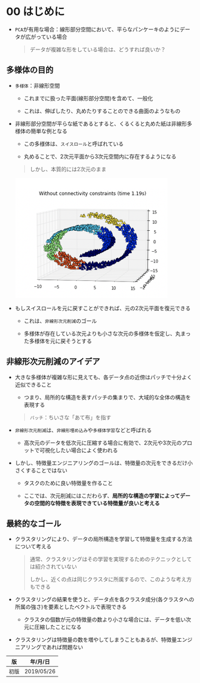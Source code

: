 00 はじめに
=========

* `PCA`が有用な場合：線形部分空間において、平らなパンケーキのようにデータが広がっている場合

  > データが複雑な形をしている場合は、どうすれば良いか？


## 多様体の目的

* `多様体`：非線形空間

  * これまでに扱った平面(線形部分空間)を含めて、一般化

  * これは、伸ばしたり、丸めたりすることのできる曲面のようなもの

* 非線形部分空間が平らな紙であるとすると、くるくると丸めた紙は非線形多様体の簡単な例となる

  * この多様体は、`スイスロール`と呼ばれている

  * 丸めることで、2次元平面から3次元空間内に存在するようになる

  > しかし、本質的には2次元のまま

  ![スイスロール](./images/スイスロール.png)

* もしスイスロールを元に戻すことができれば、元の2次元平面を復元できる

  * これは、`非線形次元削減`のゴール

  * 多様体が存在している次元よりも小さな次元の多様体を仮定し、丸まった多様体を元に戻そうとする



## 非線形次元削減のアイデア

* 大きな多様体が複雑な形に見えても、各データ点の近傍はパッチで十分よく近似できること

  * つまり、局所的な構造を表すパッチの集まりで、大域的な全体の構造を表現する

  > `パッチ`：ちいさな「あて布」を指す

* `非線形次元削減`は、`非線形埋め込み`や`多様体学習`などと呼ばれる

  * 高次元のデータを低次元に圧縮する場合に有効で、2次元や3次元のプロットで可視化したい場合によく使われる

* しかし、特徴量エンジニアリングのゴールは、特徴量の次元をできるだけ小さくすることではない

  * タスクのために良い特徴量を作ること

  * ここでは、次元削減にはこだわらず、**局所的な構造の学習によってデータの空間的な特徴を表現できている特徴量が良いと考える**



## 最終的なゴール

* クラスタリングにより、データの局所構造を学習して特徴量を生成する方法について考える

  > 通常、クラスタリングはその学習を実現するためのテクニックとしては紹介されていない
  >
  > しかし、近くの点は同じクラスタに所属するので、このような考え方もできる

* クラスタリングの結果を使うと、データ点を各クラスタ成分(各クラスタへの所属の強さ)を要素としたベクトルで表現できる

  * クラスタの個数が元の特徴量の数より小さな場合には、データを低い次元に圧縮したことになる

* クラスタリングは特徴量の数を増やしてしまうこともあるが、特徴量エンジニアリングであれば問題ない



| 版   | 年/月/日   |
| ---- | ---------- |
| 初版 | 2019/05/26 |
